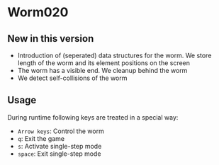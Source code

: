 # Worm020

## New in this version

- Introduction of (seperated) data structures for the worm. We store length of the worm and its element positions on the screen
- The worm has a visible end. We cleanup behind the worm
- We detect self-collisions of the worm

## Usage

During runtime following keys are treated in a special way:
- `Arrow keys`: Control the worm
- `q`: Exit the game
- `s`: Activate single-step mode
- `space`: Exit single-step mode

